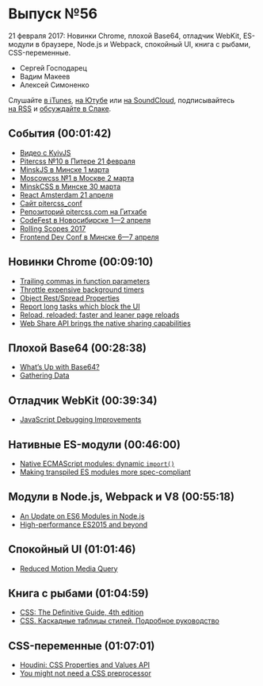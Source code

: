# Выпуск №56

21 февраля 2017: Новинки Chrome, плохой Base64, отладчик WebKit, ES-модули в браузере, Node.js и Webpack, спокойный UI, книга с рыбами, CSS-переменные.

- Сергей Господарец
- Вадим Макеев
- Алексей Симоненко

Слушайте [в iTunes](https://itunes.apple.com/ru/podcast/veb-standarty/id1080500016), [на Ютубе](https://www.youtube.com/playlist?list=PLMBnwIwFEFHcwuevhsNXkFTcadeX5R1Go) или [на SoundCloud](https://soundcloud.com/web-standards), подписывайтесь [на RSS](https://pcr.apple.com/id1080500016) и [обсуждайте в Слаке](http://slack.web-standards.ru/).

## События (00:01:42)

- [Видео с KyivJS](https://youtu.be/VUyqHzF1yXM?list=PLxw9RJPDS60rSfHr_srQ2xgqBgjeYBUhe)
- [Pitercss №10 в Питере 21 февраля](https://pitercss.timepad.ru/event/442550/)
- [MinskJS в Минске 1 марта](https://www.facebook.com/events/648975141952649/)
- [Moscowcss №1 в Москве 2 марта](https://moscowcss.timepad.ru/event/443474/)
- [MinskCSS в Минске 30 марта](https://twitter.com/MinskCSS/status/828605877598945280)
- [React Amsterdam 21 апреля](https://react.amsterdam/)
- [Сайт pitercss_conf](https://pitercss.com/)
- [Репозиторий pitercss.com на Гитхабе](https://github.com/pitercss/pitercss.com)
- [CodeFest в Новосибирске 1—2 апреля](https://2017.codefest.ru/)
- [Rolling Scopes 2017](https://2017.conf.rollingscopes.com/)
- [Frontend Dev Conf в Минске 6—7 апреля](http://unitedconf.com/category/dokladchiki/frontend-dev-conf/)

## Новинки Chrome (00:09:10)

- [Trailing commas in function parameters](https://www.chromestatus.com/feature/5656834660630528)
- [Throttle expensive background timers](http://blog.strml.net/2017/01/chrome-56-now-aggressively-throttles.html)
- [Object Rest/Spread Properties](https://twitter.com/malyw/status/827861278605598720)
- [Report long tasks which block the UI](https://twitter.com/malyw/status/800421380902645760)
- [Reload, reloaded: faster and leaner page reloads](https://blog.chromium.org/2017/01/reload-reloaded-faster-and-leaner-page_26.html)
- [Web Share API brings the native sharing capabilities](https://blog.hospodarets.com/web-share-api)

## Плохой Base64 (00:28:38)

- [What’s Up with Base64?](https://csswizardry.com/2017/02/base64-encoding-and-performance/)
- [Gathering Data](https://csswizardry.com/2017/02/base64-encoding-and-performance-part-2/)

## Отладчик WebKit (00:39:34)

- [JavaScript Debugging Improvements](https://webkit.org/blog/7219/javascript-debugging-improvements/)

## Нативные ES-модули (00:46:00)

- [Native ECMAScript modules: dynamic `import()`](https://blog.hospodarets.com/native-ecmascript-modules-dynamic-import)
- [Making transpiled ES modules more spec-compliant](http://www.2ality.com/2017/01/babel-esm-spec-mode.html)

## Модули в Node.js, Webpack и V8 (00:55:18)

- [An Update on ES6 Modules in Node.js](https://medium.com/p/42c958b890c)
- [High-performance ES2015 and beyond](https://v8project.blogspot.com.by/2017/02/high-performance-es2015-and-beyond.html)

## Спокойный UI (01:01:46)

- [Reduced Motion Media Query](https://css-tricks.com/introduction-reduced-motion-media-query/)

## Книга с рыбами (01:04:59)

- [CSS: The Definitive Guide, 4th edition](http://shop.oreilly.com/product/0636920012726.do)
- [CSS. Каскадные таблицы стилей. Подробное руководство](https://www.ozon.ru/context/detail/id/3881079/)

## CSS-переменные (01:07:01)

- [Houdini: CSS Properties and Values API](https://www.chromestatus.com/feature/5640265926705152)
- [You might not need a CSS preprocessor](https://blog.hospodarets.com/you-might-not-need-a-css-preprocessor/)
